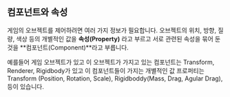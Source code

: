 ## 컴포넌트와 속성
게임의 오브젝트를 제어하려면 여러 가지 정보가 필요합니다. 오브젝트의 위치, 방향, 질량, 색상 등의 개별적인 값을 **속성(Property)** 라고 부르고 서로 관련된 속성을 묶어 둔 것을 **컴포넌트(Component)**라고 부릅니다.

예를들어 게임 오브젝트가 있고 이 오브젝트가 가지고 있는 컴포넌트는 Transform, Renderer, Rigidbody가 있고
이 컴포넌트들이 가지는 개별적인 값 프로퍼티는 Transform (Position, Rotation, Scale), Rigidboddy(Mass, Drag, Agular Drag), 등이 있습니다.


